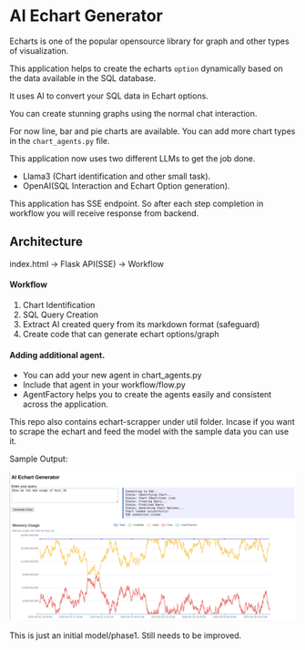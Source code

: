 # AI Echart Generator
Echarts is one of the popular opensource library for graph and other types of visualization.

This application helps to create the echarts `option` dynamically based on the data available in the SQL database.

It uses AI to convert your SQL data in Echart options.

You can create stunning graphs using the normal chat interaction.

For now line, bar and pie charts are available. You can add more chart types in the `chart_agents.py` file.

This application now uses two different LLMs to get the job done.
- Llama3 (Chart identification and other small task).
- OpenAI(SQL Interaction and Echart Option generation).

This application has SSE endpoint. So after each step completion in workflow you will receive response from backend.

## Architecture
index.html -> Flask API(SSE) -> Workflow

#### Workflow
1. Chart Identification
2. SQL Query Creation
3. Extract AI created query from its markdown format (safeguard)
4. Create code that can generate echart options/graph

#### Adding additional agent.
- You can add your new agent in chart_agents.py
- Include that agent in your workflow/flow.py
- AgentFactory helps you to create the agents easily and consistent across the application.

This repo also contains echart-scrapper under util folder. Incase if you want to scrape the echart and feed the model with the sample data you can use it.

Sample Output:

![img_1.png](img_1.png)


This is just an initial model/phase1. Still needs to be improved.